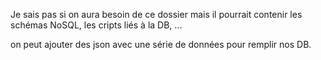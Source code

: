 Je sais pas si on aura besoin de ce dossier mais il pourrait contenir les schémas NoSQL, les cripts liés à la DB, ... 

on peut ajouter des json avec une série de données pour remplir nos DB. 